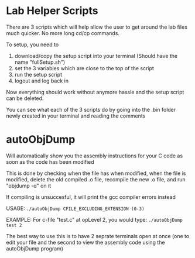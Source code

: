 # Lab Helper Scripts

There are 3 scripts which will help allow the user to get around the lab files much quicker.
No more long cd/cp commands.

To setup, you need to
1. download/copy the setup script into your terminal (Should have the name "fullSetup.sh")
2. set the 3 variables which are close to the top of the script
3. run the setup script
4. logout and log back in

Now everything should work without anymore hassle and the setup script can be deleted.

You can see what each of the 3 scripts do by going into the .bin folder newly created in your terminal and reading the comments

# autoObjDump

Will automatically show you the assembly instructions for your
C code as soon as the code has been modified

This is done by checking when the file has when modified, when the
file is modified, delete the old compiled .o file, recompile the
new .o file, and run "objdump -d" on it

If compiling is unsuccesful, it will print the
gcc compiler errors instead

USAGE:
``./autoObjDump CFILE_EXCLUDING_EXTENSION (0-3)``

EXAMPLE:
For c-file "test.c" at opLevel 2, you would type:
``./autoObjDump test 2``

The best way to use this is to have 2 seprate terminals open at once (one to edit your file and the second to view the assembly code using the autoObjDump program)
